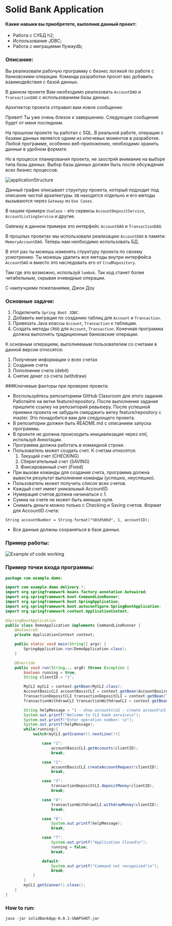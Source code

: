 # Solid Bank Application

#### Какие навыки вы приобретете, выполнив данный проект:
* Работа с СУБД h2;
* Использование JDBC;
* Работа с миграциями flywaydb;

### Описание:
Вы реализовали рабочую программу с бизнес логикой по работе с банковскими операции. Команда разработки просит вас добавить взаимодействия с базой данных.

В данном проекте Вам необходимо реализовать ```AccountDAO``` и ```TransactionDAO``` с использованием базы данных.

Архитектор проекта отправил вам новое сообщение:

Привет! Ты уже очень близок к завершению. Следующее сообщение будет от меня последним.

На прошлом проекте ты работал с SQL. В реальной работе, операции с базами данных является одним из ключевых моментов в разработке. Любой программе, особенно веб-приложению, необходимо хранить данные в удобном формате.

Но в процессе планирования проекта, не заостряй внимание на выборе типа базы данных. Выбор базы данных должен быть после обсуждения всех бизнес процессов.

![applicationStructure](https://ucarecdn.com/ab40e4af-5ca4-4531-99be-cda03c52c738/)

Данный график описывает структуру проекта, который подходит под описание чистой архитектуры. ```DB``` находится отдельно и его методы вызываются через ```Gateway``` из ```Use Cases```.

В нашем примере ```UseCase``` - это сервисы ```AccountDepositService```, ```AccountListingService``` и другие.

Gateway в данном примере это интерфейс ```AccountDAO``` и ```TransactionDAO```.

В прошлых проектах мы использовали реализацию ```AccountDAO``` в памяти: ```MemoryAccountDAO```. Теперь нам необходимо использовать БД.

В этот раз ты можешь изменять структуру проекта по своему усмотрению. Ты можешь удалить все методы внутри интерфейса ```AccountDAO``` и вместо это наследовать его от ```CrudRepository```.

Там где это возможно, используй ```lombok```. Так код станет более читабельным, скрывая очевидные операции.

С наилучшими пожеланиями, Джон Доу

### Основные задачи:
1. Подключить ```Spring Boot JDBC```.
2. Добавить миграции по созданию таблиц для ```Account``` и ```Transaction```.
3. Привязать Java классы ```Account```, ```Transaction``` к таблицам.
4. Создать методы ```CRUD``` для ```Account```, ```Transaction```.
Конечная программа должна выполнять традиционные банковские операции.

К основным операциям, выполняемым пользователем со счетами в данной версии относятся:

1. Получение информации о всех счетах
2. Создание счета
3. Пополнение счета (debit)
4. Снятие денег со счета (withdraw)

###Ключевые факторы при проверке проекта:

* Воспользуйтесь репозиторием GitHub Classroom для этого задания. Работайте на ветке feature/repository. После выполнения задания пришлите ссылку на репозиторий ревьюеру. После успешной приемки проекта не забудьте смерджить ветку feature/repository с master. Это понадобится вам для следующего проекта.
* В репозитории должен быть README.md с описанием запуска программы.
* В проекте не должна происходить инициализация через xml, используй Аннотации.
* Программа должна работать в командной строке.
* Пользователь может создать счет. К счетам относятся:
	1. Текущий счет (CHECKING)
	2. Сберегательный счет (SAVING)
	3. Фиксированный счет (Fixed)
* При вызове команды для создания счета, программа должна вывести результат выполнения команды (успешно, неуспешно).
* Пользователь может получить список всех счетов.
* Каждый счет имеет уникальный AccountID.
* Нумерация счетов должна начинаться с 1.
* Сумма на счете не может быть меньше нуля.
* Снимать деньги можно только с Checking и Saving счетов. Формат для AccountID счета:
```
String accountNumber = String.format("%03d%06d", 1, accountID);
```
* Все данные должны сохраняться в базе данных.

### Пример работы:
![Example of code working](https://ucarecdn.com/4f99674b-c562-48ce-8c76-6752d8624bcf/)

### Пример точки входа программы:
```java
package com.example.demo;

import com.example.demo.delivery.*;
import org.springframework.beans.factory.annotation.Autowired;
import org.springframework.boot.CommandLineRunner;
import org.springframework.boot.SpringApplication;
import org.springframework.boot.autoconfigure.SpringBootApplication;
import org.springframework.context.ApplicationContext;

@SpringBootApplication
public class DemoApplication implements CommandLineRunner {
	@Autowired
	private ApplicationContext context;

	public static void main(String[] args) {
		SpringApplication.run(DemoApplication.class);
	}

	@Override
	public void run(String... arg0) throws Exception {
		boolean running = true;
		String clientID = "1";

		MyCLI myCLI = context.getBean(MyCLI.class);
		AccountBasicCLI accountBasicCLI = context.getBean(AccountBasicCLI.class);
		TransactionDepositCLI transactionDepositCLI = context.getBean(TransactionDepositCLI.class);
		TransactionWithdrawCLI transactionWithdrawCLI = context.getBean(TransactionWithdrawCLI.class);

		String helpMessage = "1 - show accounts\n2 - create account\n3 - deposit\n4 - withdraw\n5 - transfer\n6 - this message\n7 - exit\n";
        System.out.printf("Welcome to CLI bank service\n");
        System.out.printf("Enter operation number: \n");
        System.out.printf(helpMessage);
        while(running){
            switch(myCLI.getScanner().nextLine()){

                case "1":
                    accountBasicCLI.getAccounts(clientID);
                    break;

                case "2":
                    accountBasicCLI.createAccountRequest(clientID);
                    break;

                case "3":
                    transactionDepositCLI.depositMoney(clientID);
                    break;

                case "4":
                    transactionWithdrawCLI.withdrawMoney(clientID);
                    break;

                case "6":
                    System.out.printf(helpMessage);
                    break;

                case "7":
                    System.out.printf("Application Closed\n");
                    running = false;
                    break;

                default:
                    System.out.printf("Command not recognized!\n");
                    break;
            }
        }
        myCLI.getScanner().close();
	}
}
```
### How to run:
```
java -jar solidBankApp-0.0.1-SNAPSHOT.jar
```
